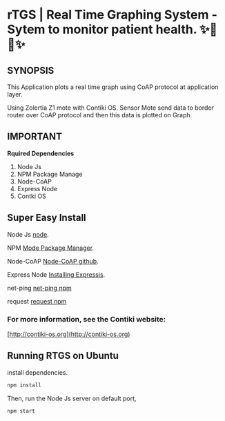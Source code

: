 rTGS | Real Time Graphing System -Sytem to monitor patient health. :sparkles::turtle::rocket::sparkles:
==============================
## SYNOPSIS

This Application plots a real time graph using CoAP protocol at application layer.

Using Zolertia Z1 mote with Contiki OS. 
Sensor Mote send data to border router over CoAP protocol and then this data is plotted on Graph.

## IMPORTANT

**Rquired Dependencies**

1. Node Js
2. NPM Package Manage
3. Node-CoAP
4. Express Node
5. Contki OS

## Super Easy Install

Node Js [node](https://github.com/nodejs/node).

NPM [Mode Package Manager](https://www.npmjs.com/package/github).

Node-CoAP [Node-CoAP github](https://github.com/mcollina/node-coap).

Express Node [Installing Expressjs](http://expressjs.com/en/starter/installing.html).

net-ping [net-ping npm](https://www.npmjs.com/package/net-ping)

request [request npm](https://www.npmjs.com/package/request)

### For more information, see the Contiki website:

[http://contiki-os.org](http://contiki-os.org)


## Running RTGS on Ubuntu

install dependencies.

```sh
npm install
```
Then, run the Node Js server on default port,

```sh
npm start
```
